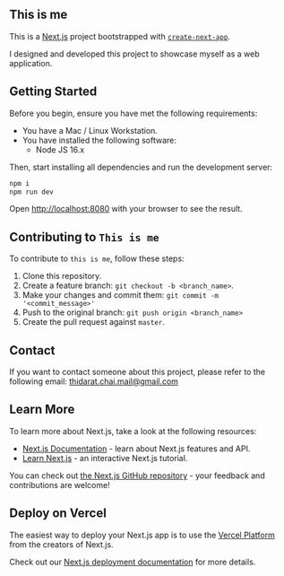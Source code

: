 ## This is me
This is a [Next.js](https://nextjs.org/) project bootstrapped with [`create-next-app`](https://github.com/vercel/next.js/tree/canary/packages/create-next-app).

I designed and developed this project to showcase myself as a web application.

## Getting Started

Before you begin, ensure you have met the following requirements:

- You have a Mac / Linux Workstation.
- You have installed the following software:
  - Node JS 16.x

Then, start installing all dependencies and run the development server:

```bash
npm i
npm run dev
```

Open [http://localhost:8080](http://localhost:8080) with your browser to see the result.

## Contributing to `This is me`

To contribute to `this is me`, follow these steps:

1. Clone this repository.
2. Create a feature branch: `git checkout -b <branch_name>`.
3. Make your changes and commit them: `git commit -m '<commit_message>'`
4. Push to the original branch: `git push origin <branch_name>`
5. Create the pull request against `master`.

## Contact

If you want to contact someone about this project, please refer to the following email: thidarat.chai.mail@gmail.com

## Learn More

To learn more about Next.js, take a look at the following resources:

- [Next.js Documentation](https://nextjs.org/docs) - learn about Next.js features and API.
- [Learn Next.js](https://nextjs.org/learn) - an interactive Next.js tutorial.

You can check out [the Next.js GitHub repository](https://github.com/vercel/next.js/) - your feedback and contributions are welcome!

## Deploy on Vercel

The easiest way to deploy your Next.js app is to use the [Vercel Platform](https://vercel.com/new?utm_medium=default-template&filter=next.js&utm_source=create-next-app&utm_campaign=create-next-app-readme) from the creators of Next.js.

Check out our [Next.js deployment documentation](https://nextjs.org/docs/deployment) for more details.
